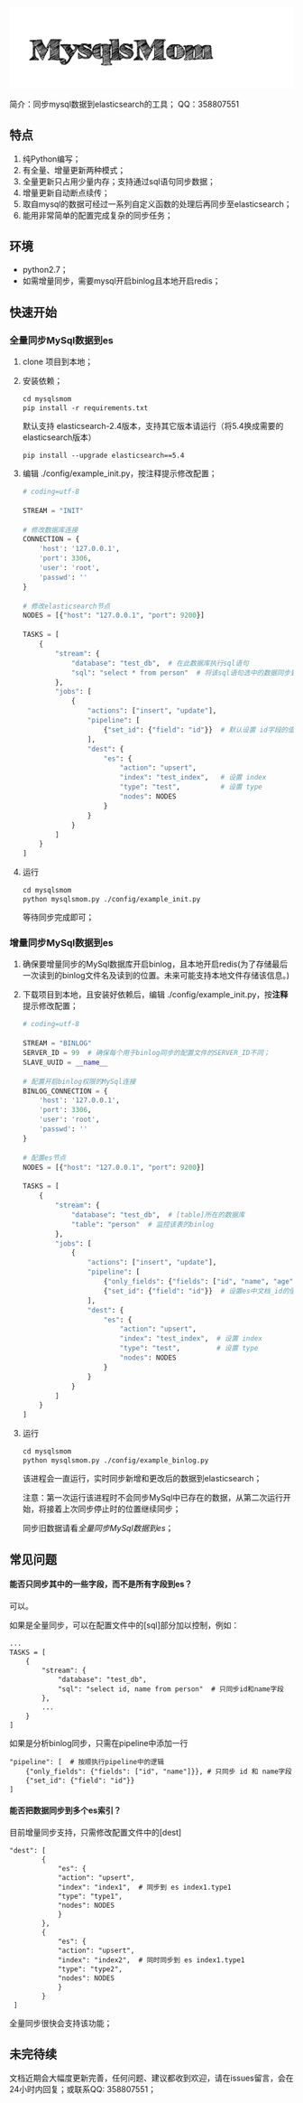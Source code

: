![Alt text](https://github.com/m358807551/images/blob/master/images/MysqlsMom.jpeg?raw=true)

简介：同步mysql数据到elasticsearch的工具；
QQ：358807551

## 特点

1. 纯Python编写；
2. 有全量、增量更新两种模式；
3. 全量更新只占用少量内存；支持通过sql语句同步数据；
4. 增量更新自动断点续传；
5. 取自mysql的数据可经过一系列自定义函数的处理后再同步至elasticsearch；
6. 能用非常简单的配置完成复杂的同步任务；

## 环境

- python2.7；
- 如需增量同步，需要mysql开启binlog且本地开启redis；

## 快速开始

### 全量同步MySql数据到es

1. clone 项目到本地；

2. 安装依赖；

   ```
   cd mysqlsmom
   pip install -r requirements.txt
   ```

   默认支持 elasticsearch-2.4版本，支持其它版本请运行（将5.4换成需要的elasticsearch版本）

   ```
   pip install --upgrade elasticsearch==5.4
   ```

3. 编辑 ./config/example_init.py，按注释提示修改配置；

   ```python
   # coding=utf-8
   
   STREAM = "INIT"
   
   # 修改数据库连接
   CONNECTION = {
       'host': '127.0.0.1',
       'port': 3306,
       'user': 'root',
       'passwd': ''
   }
   
   # 修改elasticsearch节点
   NODES = [{"host": "127.0.0.1", "port": 9200}]
   
   TASKS = [
       {
           "stream": {
               "database": "test_db",  # 在此数据库执行sql语句
               "sql": "select * from person"  # 将该sql语句选中的数据同步到 elasticsearch
           },
           "jobs": [
               {
                   "actions": ["insert", "update"],
                   "pipeline": [
                       {"set_id": {"field": "id"}}  # 默认设置 id字段的值 为elasticsearch中的文档id
                   ],
                   "dest": {
                       "es": {
                           "action": "upsert",
                           "index": "test_index",   # 设置 index
                           "type": "test",          # 设置 type
                           "nodes": NODES
                       }
                   }
               }
           ]
       }
   ]
   ```

4. 运行

   ```
   cd mysqlsmom
   python mysqlsmom.py ./config/example_init.py
   ```

   等待同步完成即可；

### 增量同步MySql数据到es

1. 确保要增量同步的MySql数据库开启binlog，且本地开启redis(为了存储最后一次读到的binlog文件名及读到的位置。未来可能支持本地文件存储该信息。)

2. 下载项目到本地，且安装好依赖后，编辑 ./config/example_init.py，按**注释**提示修改配置；

   ```python
   # coding=utf-8
   
   STREAM = "BINLOG"
   SERVER_ID = 99  # 确保每个用于binlog同步的配置文件的SERVER_ID不同；
   SLAVE_UUID = __name__
   
   # 配置开启binlog权限的MySql连接
   BINLOG_CONNECTION = {
       'host': '127.0.0.1',
       'port': 3306,
       'user': 'root',
       'passwd': ''
   }
   
   # 配置es节点
   NODES = [{"host": "127.0.0.1", "port": 9200}]
   
   TASKS = [
       {
           "stream": {
               "database": "test_db",  # [table]所在的数据库
               "table": "person"  # 监控该表的binlog
           },
           "jobs": [
               {
                   "actions": ["insert", "update"],
                   "pipeline": [
                       {"only_fields": {"fields": ["id", "name", "age"]}},  # 只同步这些字段到es，注释掉该行则同步全部字段的值到es
                       {"set_id": {"field": "id"}}  # 设置es中文档_id的值取自 id(或根据需要更改)字段
                   ],
                   "dest": {
                       "es": {
                           "action": "upsert",
                           "index": "test_index",  # 设置 index
                           "type": "test",         # 设置 type
                           "nodes": NODES
                       }
                   }
               }
           ]
       }
   ]
   ```

3. 运行

   ```
   cd mysqlsmom
   python mysqlsmom.py ./config/example_binlog.py
   ```

   该进程会一直运行，实时同步新增和更改后的数据到elasticsearch；

   注意：第一次运行该进程时不会同步MySql中已存在的数据，从第二次运行开始，将接着上次同步停止时的位置继续同步；

   同步旧数据请看*全量同步MySql数据到es*；

## 常见问题

#### 能否只同步其中的一些字段，而不是所有字段到es？

可以。

如果是全量同步，可以在配置文件中的[sql]部分加以控制，例如：

```
...
TASKS = [
    {
        "stream": {
            "database": "test_db",
            "sql": "select id, name from person"  # 只同步id和name字段
    	},
    	...
    }
]
```

如果是分析binlog同步，只需在pipeline中添加一行

```
"pipeline": [  # 按顺执行pipeline中的逻辑
	{"only_fields": {"fields": ["id", "name"]}}, # 只同步 id 和 name字段
    {"set_id": {"field": "id"}}
]
```

#### 能否把数据同步到多个es索引？

目前增量同步支持，只需修改配置文件中的[dest]

```
"dest": [
        {
            "es": {
            "action": "upsert",
            "index": "index1",  # 同步到 es index1.type1
            "type": "type1",
            "nodes": NODES
        	}
        },
        {
            "es": {
            "action": "upsert",
            "index": "index2",  # 同时同步到 es index1.type1
            "type": "type2",
            "nodes": NODES
            }
        }
 ]
```

全量同步很快会支持该功能；

## 未完待续

文档近期会大幅度更新完善，任何问题、建议都收到欢迎，请在issues留言，会在24小时内回复；或联系QQ: 358807551；
